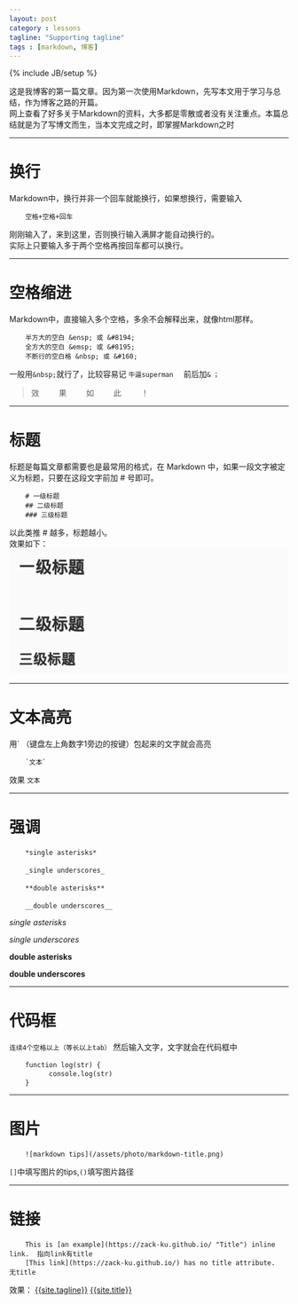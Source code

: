 ```yaml
---
layout: post
category : lessons
tagline: "Supporting tagline"
tags : [markdown, 博客]
---
```

{% include JB/setup %}

这是我博客的第一篇文章。因为第一次使用Markdown，先写本文用于学习与总结，作为博客之路的开篇。  
网上查看了好多关于Markdown的资料，大多都是零散或者没有关注重点。本篇总结就是为了写博文而生，当本文完成之时，即掌握Markdown之时


-------------

# 换行
Markdown中，换行并非一个回车就能换行，如果想换行，需要输入   

        空格+空格+回车  
        
刚刚输入了，来到这里，否则换行输入满屏才能自动换行的。  
实际上只要输入多于两个空格再按回车都可以换行。


-------------

# 空格缩进
Markdown中，直接输入多个空格，多余不会解释出来，就像html那样。

        半方大的空白 &ensp; 或 &#8194;
        全方大的空白 &emsp; 或 &#8195;
        不断行的空白格 &nbsp; 或 &#160;

一般用`&nbsp;`就行了，比较容易记 `牛逼superman  ` 前后加`&` `；`
     
>效&nbsp;&nbsp;&nbsp;&nbsp;&nbsp;&nbsp;&nbsp;&nbsp;&nbsp;果&nbsp;&nbsp;&nbsp;&nbsp;&nbsp;&nbsp;&nbsp;&nbsp;&nbsp;如&nbsp;&nbsp;&nbsp;&nbsp;&nbsp;&nbsp;&nbsp;&nbsp;&nbsp;此&nbsp;&nbsp;&nbsp;&nbsp;&nbsp;&nbsp;&nbsp;&nbsp;&nbsp;！


-------------

# 标题
标题是每篇文章都需要也是最常用的格式，在 Markdown 中，如果一段文字被定义为标题，只要在这段文字前加 # 号即可。

        # 一级标题
        ## 二级标题
        ### 三级标题

以此类推 # 越多，标题越小。  
效果如下：  
![markdown title](/assets/photo/markdown-title.png)


------------

# 文本高亮
用` （键盘左上角数字1旁边的按键）包起来的文字就会高亮

        `文本`
  
效果 `文本`

------------

# 强调
        *single asterisks*

        _single underscores_

        **double asterisks**

        __double underscores__

*single asterisks*

_single underscores_

**double asterisks**

__double underscores__

------------

# 代码框
`连续4个空格以上（等长以上tab）` 然后输入文字，文字就会在代码框中

        function log(str) {
              console.log(str)
        }

------------

# 图片

        ![markdown tips](/assets/photo/markdown-title.png)

`[]`中填写图片的tips,`()`填写图片路径

------------

# 链接

        This is [an example](https://zack-ku.github.io/ "Title") inline link.  指向link有title
        [This link](https://zack-ku.github.io/) has no title attribute.        无title

效果：
[{{site.tagline}}](https://zack-ku.github.io/ "{{site.title}}")
[{{site.title}}](https://zack-ku.github.io/)

